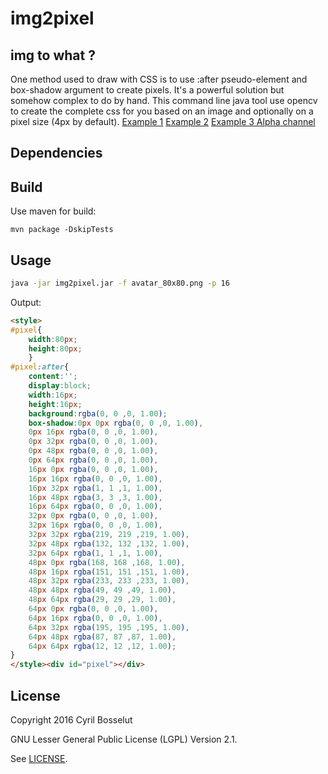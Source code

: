 # img2pixel
## img to what ?
One method used to draw with CSS is to use :after pseudo-element and box-shadow argument to create pixels. It's a powerful solution but somehow complex to do by hand. This command line java tool use opencv to create the complete css for you based on an image and optionally on a pixel size (4px by default).
 [Example 1](https://www.b1project.com/avatar_pixel.html) [Example 2](https://www.b1project.com/landscape_pixel.html) [Example 3 Alpha channel](https://www.b1project.com/ratman_pixel.html)
 
## Dependencies

## Build
Use maven for build:

    mvn package -DskipTests

## Usage
```bash
java -jar img2pixel.jar -f avatar_80x80.png -p 16
```
Output:
```html
<style>
#pixel{
	width:80px;
	height:80px;
	}
#pixel:after{
	content:'';
	display:block;
	width:16px;
	height:16px;
	background:rgba(0, 0 ,0, 1.00);
	box-shadow:0px 0px rgba(0, 0 ,0, 1.00),
	0px 16px rgba(0, 0 ,0, 1.00),
	0px 32px rgba(0, 0 ,0, 1.00),
	0px 48px rgba(0, 0 ,0, 1.00),
	0px 64px rgba(0, 0 ,0, 1.00),
	16px 0px rgba(0, 0 ,0, 1.00),
	16px 16px rgba(0, 0 ,0, 1.00),
	16px 32px rgba(1, 1 ,1, 1.00),
	16px 48px rgba(3, 3 ,3, 1.00),
	16px 64px rgba(0, 0 ,0, 1.00),
	32px 0px rgba(0, 0 ,0, 1.00),
	32px 16px rgba(0, 0 ,0, 1.00),
	32px 32px rgba(219, 219 ,219, 1.00),
	32px 48px rgba(132, 132 ,132, 1.00),
	32px 64px rgba(1, 1 ,1, 1.00),
	48px 0px rgba(168, 168 ,168, 1.00),
	48px 16px rgba(151, 151 ,151, 1.00),
	48px 32px rgba(233, 233 ,233, 1.00),
	48px 48px rgba(49, 49 ,49, 1.00),
	48px 64px rgba(29, 29 ,29, 1.00),
	64px 0px rgba(0, 0 ,0, 1.00),
	64px 16px rgba(0, 0 ,0, 1.00),
	64px 32px rgba(195, 195 ,195, 1.00),
	64px 48px rgba(87, 87 ,87, 1.00),
	64px 64px rgba(12, 12 ,12, 1.00);
}
</style><div id="pixel"></div>
```

## License


Copyright 2016 Cyril Bosselut

GNU Lesser General Public License (LGPL) Version 2.1.

See [LICENSE](LICENSE).

